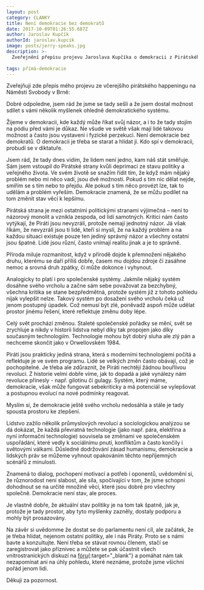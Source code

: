 ```yaml
---
layout: post
category: CLANKY
title: Není demokracie bez demokratů
date: 2017-10-09T01:26:55.687Z
author: Jaroslav Kupčík
authorId: jaroslav.kupcik
image: posts/jerry-speaks.jpg
description: >-
  Zveřejnění přepisu projevu Jaroslava Kupčíka o demokracii z Pirátského happeningu v Brně 8. října 2017.
  
tags: přímá-demokracie
---
```


Zveřejňuji zde přepis mého projevu ze včerejšího pirátského happeningu na Náměstí Svobody v Brně:

Dobré odpoledne, jsem rád že jsme se tady sešli a že jsem dostal možnost sdílet s vámi několik myšlenek ohledně demokratického systému.

Žijeme v demokracii, kde každý může říkat svůj názor, a i to že tady stojím na pódiu před vámi je důkaz. Ne všude ve světě však mají lidé takovou možnost a často jsou vystaveni i fyzické perzekuci. Není demokracie bez demokratů. O demokracii je třeba se starat a hlídat ji. Kdo spí v demokracii, probudí se v diktatuře.

Jsem rád, že tady dnes vidím, že lidem není jedno, kam náš stát směřuje. Sám jsem vstoupil do Pirátské strany kvůli deprimaci ze stavu politiky a veřejného života. Ve svém životě se snažím řídit tím, že když mám nějaký problém nebo mi něco vadí, jsou dvě možnosti. Pokud s tím nic dělat nejde, smířím se s tím nebo to přejdu. Ale pokud s tím něco provézt lze, tak to udělám a problém vyřeším. Demokracie znamená, že se můžu podílet na tom změnit stav věcí k lepšímu.

Pirátská strana je mezi ostatními politickými stranami výjimečná – není to názorový monolit a vznikla zespoda, od lidí samotných. Kritici nám často vytýkají, že Piráti jsou nevyzrálí, protože nemají jednotný názor. Já však říkám, že nevyzrálí jsou ti lidé, kteří si myslí, že na každý problém a na každou situaci existuje pouze ten jediný správný názor a všechny ostatní jsou špatné. Lidé jsou různí, často vnímají realitu jinak a je to správně.

Příroda miluje rozmanitost, když v přírodě dojde k přemnožení nějakého druhu, kterému se daří příliš dobře, časem mu dojdou zdroje či zasáhne nemoc a srovná druh zpátky, či může dokonce i vyhynout.

Analogicky to platí i pro společenské systémy. Jakmile nějaký systém dosáhne svého vrcholu a začne sám sebe považovat za bezchybný, všechna kritika se stane bezpředmětná, protože systém již z tohoto pohledu nijak vylepšit nelze. Takový systém po dosažení svého vrcholu čeká už jenom postupný úpadek. Což nemusí být zlé, poněvadž aspoň může udělat prostor jinému řešení, které reflektuje změnu doby lépe.

Celý svět prochází změnou. Staleté společenské pořádky se mění, svět se zrychluje a nikdy v historii lidstva nebyl díky tak propojen jako díky současným technologiím. Technologie mohou být dobrý sluha ale zlý pán a nechceme skončit jako v Orwellovském 1984.

Piráti jsou prakticky jediná strana, která s moderními technologiemi počítá a reflektuje je ve svém programu. Lidé se velkých změn často obávají, což je pochopitelné. Je třeba ale zdůraznit, že Piráti nechtějí žádnou bouřlivou revoluci. Z historie velmi dobře víme, jak to dopadá a jaké vynálezy nám revoluce přinesly - např. gilotinu či gulagy. Systém, který máme, demokracie, však může fungovat sebekriticky a má potenciál se vylepšovat a postupnou evolucí na nové podmínky reagovat.

Myslím si, že demokracie ještě svého vrcholu nedosáhla a stále je tady spousta prostoru ke zlepšení.

Lidstvo zažilo několik průmyslových revolucí a sociologickou analýzou se dá dokázat, že každá převratná technologie (jako např. pára, elektřina a nyní informační technologie) souvisela se změnami ve společenském uspořádání, které vedly k sociálnímu pnutí, konfliktům a často končily i světovými válkami. Důsledné dodržování zásad humanismu, demokracie a lidských práv se můžeme vyhnout opakováním těchto nepříjemných scénářů z minulosti.

Znamená to dialog, pochopení motivací a potřeb i oponentů, uvědomění si, že různorodost není slabost, ale síla, spočívající v tom, že jsme schopni dohodnout se na určité množině věcí, které jsou dobré pro všechny společně. Demokracie není stav, ale proces.

Je vlastně dobře, že aktuální stav politiky je na tom tak špatně, jak je, protože je tady prostor, aby tyto myšlenky zazněly, dostaly podporu a mohly být prosazovány.

Na závěr si uvědomme že dostat se do parlamentu není cíl, ale začátek, že je třeba hlídat, nejenom ostatní politiky, ale i nás Piráty. Proto se s námi bavte a konzultujte. Není třeba se stávat rovnou členem, stačí se zaregistrovat jako příznivec a můžete se pak účastnit všech vnitrostranických diskuzí na [fóru](https://forum.pirati.cz){:target="_blank"} a pomáhat nám tak nezapomínat ani na úhly pohledu, které neznáme, protože jsme všichni pořád jenom lidi.

Děkuji za pozornost.
